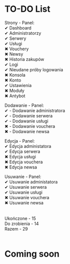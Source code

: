 # TO-DO List

Strony - Panel:<br>
✔ Dashboard<br>
✔ Administratorzy<br>
✔ Serwery<br>
✔ Usługi<br>
✖ Vouchery<br>
✖ Newsy<br>
✖ Historia zakupów<br>
✔ Logi<br>
✔ Nieudane próby logowania<br>
✖ Konsola<br>
✖ Konto<br>
✔ Ustawienia<br>
✖ Moduły<br>
✖ Antybot<br>

Dodawanie - Panel:<br>
✔ - Dodawanie administratora<br>
✔ - Dodawanie serwera<br>
✔ - Dodawanie usługi<br>
✖ - Dodawanie vouchera<br>
✖ - Dodawanie newsa<br>

Edycja - Panel:<br>
✔ Edycja administatora<br>
✔ Edycja serwera<br>
✖ Edycja usługi<br>
✖ Edycja vouchera<br>
✖ Edycja newsa<br>

Usuwanie - Panel:<br>
✔ Usuwanie administatora<br>
✔ Usuwanie serwera<br>
✔ Usuwanie usługi<br>
✖ Usuwanie vouchera<br>
✖ Usuwanie newsa<br>
<br>
<br>
Ukończone - 15<br>
Do zrobienia - 14<br>
Razem - 29<br><br>

# Coming soon
